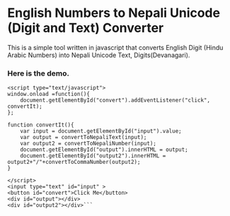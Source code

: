 # English Numbers to Nepali Unicode (Digit and Text) Converter 
This is a simple tool written in javascript that converts English Digit (Hindu Arabic Numbers) into  Nepali Unicode Text, Digits(Devanagari).
### Here is the demo.
```
<script type="text/javascript">
window.onload =function(){
	document.getElementById("convert").addEventListener("click", convertIt);
};

function convertIt(){
	var input = document.getElementById("input").value;
	var output = convertToNepaliText(input);
	var output2 = convertToNepaliNumber(input);
	document.getElementById("output").innerHTML = output;
	document.getElementById("output2").innerHTML = output2+"/"+convertToCommaNumber(output2);
}

</script>
<input type="text" id="input" >
<button id="convert">Click Me</button>
<div id="output"></div>
<div id="output2"></div>```
